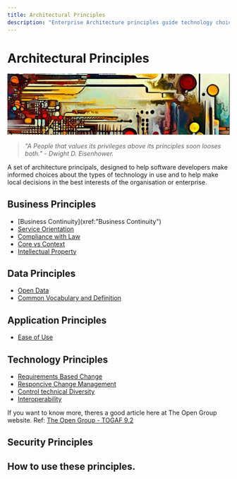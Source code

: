 ```yaml
---
title: Architectural Principles
description: "Enterprise Architecture principles guide technology choices that align with the enterprise’s vision and goals."
---
```

# Architectural Principles

![An abstract header in the style of Van Gogh](../../../media/images/header01.png)

> *"A People that values its privileges above its principles soon looses both." - Dwight D. Eisenhower.*

A set of architecture principals, designed to help software developers make informed choices about the types of technology in use and to help make local decisions in the best interests of the organisation or enterprise.

## Business Principles

* [Business Continuity](xref:"Business Continuity")
* [Service Orientation](./1-businessPrinciples/2-serviceOrientation.md)
* [Compliance with Law](./1-businessPrinciples/3-complianceWithLaw.md)
* [Core vs Context](./1-businessPrinciples/4-coreVsContext.md)
* [Intellectual Property](./1-businessPrinciples/5-intellectualProperty.md)

## Data Principles

* [Open Data](./2-dataPrinciples/1-openData.md)
* [Common Vocabulary and Definition](./2-dataPrinciples/2-commonVocabularyAndDataDefinitions.md)

## Application Principles

* [Ease of Use](./3-applicationPrinciples/1-easeOfUse.md)

## Technology Principles

* [Requirements Based Change](./4-technologyPrinciples/1-requirementsBasedChange.md)
* [Responcive Change Management](./4-technologyPrinciples/2-responsiveChangemanagement.md)
* [Control technical Diversity](./4-technologyPrinciples/3-controlTechnicalDiversity.md)
* [Interoperability](./4-technologyPrinciples/4-interoperability.md)

If you want to know more, theres a good article here at The Open Group website. Ref: [The Open Group - TOGAF 9.2](https://pubs.opengroup.org/architecture/togaf9-doc/arch/chap20.html)

## Security Principles

## How to use these principles.
